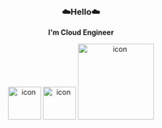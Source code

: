 **<h3 align="center">☁️Hello☁️</h3>**
**<div align="center">I'm Cloud Engineer</div>**

<p align="center" display="inline-block">
  <img src="https://techstack-generator.vercel.app/docker-icon.svg" alt="icon" width="65" height="65" />
  <img src="https://techstack-generator.vercel.app/kubernetes-icon.svg" alt="icon" width="65" height="65" />
  <img src="https://techstack-generator.vercel.app/aws-icon.svg" alt="icon" width="150" height="150" />
</p>
